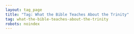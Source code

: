 ```yaml
---
layout: tag_page
title: "Tag: What the Bible Teaches About the Trinity"
tag: what-the-bible-teaches-about-the-trinity
robots: noindex
---
```

